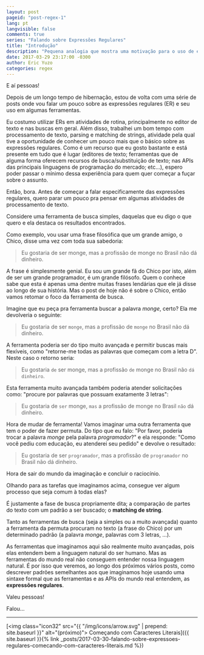 ```yaml
---
layout: post
pageid: "post-regex-1"
lang: pt
langvisible: false
comments: true
series: "Falando sobre Expressões Regulares"
title: "Introdução"
description: "Pequena analogia que mostra uma motivação para o uso de expressões regulares."
date: 2017-03-29 23:17:00 -0300
author: Eric Yuzo
categories: regex
---
```

E aí pessoas!

Depois de um longo tempo de hibernação, estou de volta com uma série de posts onde vou falar um pouco sobre as expressões regulares (ER) e seu uso em algumas ferramentas.

Eu costumo utilizar ERs em atividades de rotina, principalmente no editor de texto e nas buscas em geral. Além disso, trabalhei um bom tempo com processamento de texto, parsing e matching de strings, atividade pela qual tive a oportunidade de conhecer um pouco mais que o básico sobre as expressões regulares. Como é um recurso que eu gosto bastante e está presente em tudo que é lugar (editores de texto; ferramentas que de alguma forma oferecem recursos de busca/substituição de texto; nas APIs das principais linguagens de programação do mercado; etc...), espero poder passar o mínimo dessa experiência para quem quer começar a fuçar sobre o assunto.

Então, bora. Antes de começar a falar especificamente das expressões regulares, quero parar um pouco pra pensar em algumas atividades de processamento de texto.

Considere uma ferramenta de busca simples, daquelas que eu digo o que quero e ela destaca os resultados encontrados.

Como exemplo, vou usar uma frase filosófica que um grande amigo, o Chico, disse uma vez com toda sua sabedoria:

> Eu gostaria de ser monge, mas a profissão de monge no Brasil não dá dinheiro.

A frase é simplesmente genial. Eu sou um grande fã do Chico por isto, além de ser um grande programador, é um grande filósofo. Quem o conhece sabe que esta é apenas uma dentre muitas frases lendárias que ele já disse ao longo de sua história. Mas o post de hoje não é sobre o Chico, então vamos retomar o foco da ferramenta de busca.

Imagine que eu peça pra ferramenta buscar a palavra _monge_, certo? Ela me devolveria o seguinte:

> Eu gostaria de ser `monge`, mas a profissão de `monge` no Brasil não dá dinheiro.

A ferramenta poderia ser do tipo muito avançada e permitir buscas mais flexíveis, como "retorne-me todas as palavras que começam com a letra D". Neste caso o retorno seria:

> Eu gostaria `de` ser monge, mas a profissão `de` monge no Brasil não `dá` `dinheiro`.

Esta ferramenta muito avançada também poderia atender solicitações como: "procure por palavras que possuam exatamente 3 letras":

> Eu gostaria de `ser` monge, `mas` a profissão de monge no Brasil `não` dá dinheiro.

Hora de mudar de ferramenta! Vamos imaginar uma outra ferramenta que tem o poder de fazer permuta. Do tipo que eu falo: "Por favor, poderia trocar a palavra _monge_ pela palavra _programador_?" e ela responde: "Como você pediu com educação, eu atenderei seu pedido" e devolve o resultado:

> Eu gostaria de ser `programador`, mas a profissão de `programador` no Brasil não dá dinheiro.

Hora de sair do mundo da imaginação e concluir o raciocínio.

Olhando para as tarefas que imaginamos acima, consegue ver algum processo que seja comum à todas elas?

É justamente a fase de busca propriamente dita; a comparação de partes do texto com um padrão a ser buscado; o **matching de string**.

Tanto as ferramentas de busca (seja a simples ou a muito avançada) quanto a ferramenta da permuta procuram no texto (a frase do Chico) por um determinado padrão (a palavra _monge_, palavras com 3 letras, ...).

As ferramentas que imaginamos aqui são realmente muito avançadas, pois elas entendem bem a linguagem natural do ser humano. Mas as ferramentas do mundo real não conseguem entender nossa linguagem natural. É por isso que veremos, ao longo dos próximos vários posts, como descrever padrões semelhantes aos que imaginamos hoje usando uma sintaxe formal que as ferramentas e as APIs do mundo real entendem, as **expressões regulares**.

Valeu pessoas!

Falou...

---

<span class="next-post">[<img class="icon32" src="{{ "/img/icons/arrow.svg" | prepend: site.baseurl }}" alt="(próximo)"> Começando com Caracteres Literais]({{ site.baseurl }}{% link _posts/2017-03-30-falando-sobre-expressoes-regulares-comecando-com-caracteres-literais.md %})</span>
